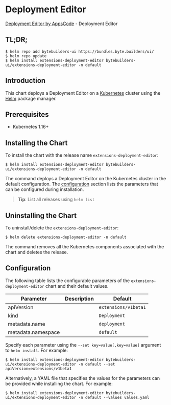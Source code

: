 # Deployment Editor

[Deployment Editor by AppsCode](https://byte.builders) - Deployment Editor

## TL;DR;

```console
$ helm repo add bytebuilders-ui https://bundles.byte.builders/ui/
$ helm repo update
$ helm install extensions-deployment-editor bytebuilders-ui/extensions-deployment-editor -n default
```

## Introduction

This chart deploys a Deployment Editor on a [Kubernetes](http://kubernetes.io) cluster using the [Helm](https://helm.sh) package manager.

## Prerequisites

- Kubernetes 1.16+

## Installing the Chart

To install the chart with the release name `extensions-deployment-editor`:

```console
$ helm install extensions-deployment-editor bytebuilders-ui/extensions-deployment-editor -n default
```

The command deploys a Deployment Editor on the Kubernetes cluster in the default configuration. The [configuration](#configuration) section lists the parameters that can be configured during installation.

> **Tip**: List all releases using `helm list`

## Uninstalling the Chart

To uninstall/delete the `extensions-deployment-editor`:

```console
$ helm delete extensions-deployment-editor -n default
```

The command removes all the Kubernetes components associated with the chart and deletes the release.

## Configuration

The following table lists the configurable parameters of the `extensions-deployment-editor` chart and their default values.

|     Parameter      | Description |             Default             |
|--------------------|-------------|---------------------------------|
| apiVersion         |             | <code>extensions/v1beta1</code> |
| kind               |             | <code>Deployment</code>         |
| metadata.name      |             | <code>deployment</code>         |
| metadata.namespace |             | <code>default</code>            |


Specify each parameter using the `--set key=value[,key=value]` argument to `helm install`. For example:

```console
$ helm install extensions-deployment-editor bytebuilders-ui/extensions-deployment-editor -n default --set apiVersion=extensions/v1beta1
```

Alternatively, a YAML file that specifies the values for the parameters can be provided while
installing the chart. For example:

```console
$ helm install extensions-deployment-editor bytebuilders-ui/extensions-deployment-editor -n default --values values.yaml
```
